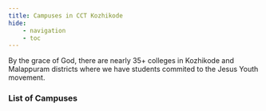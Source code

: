 ```yaml
---
title: Campuses in CCT Kozhikode
hide:
    - navigation
    - toc
---
```


By the grace of God, there are nearly 35+ colleges in Kozhikode and Malappuram districts where we have students commited to the Jesus Youth movement.

### List of Campuses